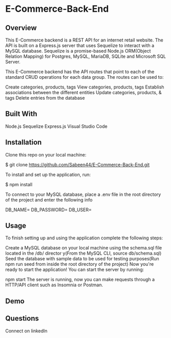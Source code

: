 # E-Commerce-Back-End

## Overview

This E-Commerce backend is a REST API for an internet retail website. The API is built on a Express.js server that uses Sequelize to interact with a MySQL database. Sequelize is a promise-based Node.js ORM(Object Relation Mapping) for Postgres, MySQL, MariaDB, SQLite and Microsoft SQL Server.

This E-Commerce backend has the API routes that point to each of the standard CRUD operations for each data group. The routes can be used to:

Create categories, products, tags
View categories, products, tags
Establish associations between the different entities
Update categories, products, & tags
Delete entries from the database

## Built With

Node.js
Sequelize
Express.js
Visual Studio Code

## Installation

Clone this repo on your local machine:

$ git clone https://github.com/Sabeen44/E-Commerce-Back-End.git

To install and set up the application, run:

$ npm install

To connect to your MySQL database, place a .env file in the root directory of the project and enter the following info

DB_NAME=
DB_PASSWORD=
DB_USER=

## Usage

To finish setting up and using the application complete the following steps:

Create a MySQL database on your local machine using the schema.sql file located in the /db/ director y(From the MySQL CLI, source db/schema.sql)
Seed the database with sample data to be used for testing purposes(Run npm run seed from inside the root directory of the project)
Now you're ready to start the application! You can start the server by running:

npm start
The server is running, now you can make requests through a HTTP/API client such as Insomnia or Postman.

## Demo

## Questions

Connect on linkedIn

